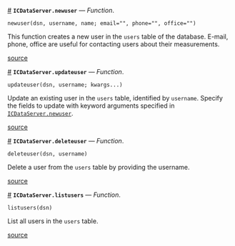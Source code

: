 <a id='ICDataServer.newuser' href='#ICDataServer.newuser'>#</a>
**`ICDataServer.newuser`** &mdash; *Function*.



```
newuser(dsn, username, name; email="", phone="", office="")
```

This function creates a new user in the `users` table of the database. E-mail, phone, office are useful for contacting users about their measurements.


<a target='_blank' href='https://github.com/PainterQubits/ICDataServer.jl/tree/514403a46b775984394168023f072cf132e1384b/src/users.jl#L1-L8' class='documenter-source'>source</a><br>

<a id='ICDataServer.updateuser' href='#ICDataServer.updateuser'>#</a>
**`ICDataServer.updateuser`** &mdash; *Function*.



```
updateuser(dsn, username; kwargs...)
```

Update an existing user in the `users` table, identified by `username`. Specify the fields to update with keyword arguments specified in [`ICDataServer.newuser`](users.md#ICDataServer.newuser).


<a target='_blank' href='https://github.com/PainterQubits/ICDataServer.jl/tree/514403a46b775984394168023f072cf132e1384b/src/users.jl#L30-L38' class='documenter-source'>source</a><br>

<a id='ICDataServer.deleteuser' href='#ICDataServer.deleteuser'>#</a>
**`ICDataServer.deleteuser`** &mdash; *Function*.



```
deleteuser(dsn, username)
```

Delete a user from the `users` table by providing the username.


<a target='_blank' href='https://github.com/PainterQubits/ICDataServer.jl/tree/514403a46b775984394168023f072cf132e1384b/src/users.jl#L47-L53' class='documenter-source'>source</a><br>

<a id='ICDataServer.listusers' href='#ICDataServer.listusers'>#</a>
**`ICDataServer.listusers`** &mdash; *Function*.



```
listusers(dsn)
```

List all users in the `users` table.


<a target='_blank' href='https://github.com/PainterQubits/ICDataServer.jl/tree/514403a46b775984394168023f072cf132e1384b/src/users.jl#L58-L64' class='documenter-source'>source</a><br>

